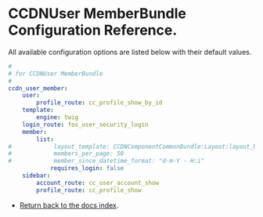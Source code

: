 CCDNUser MemberBundle Configuration Reference.
==============================================

All available configuration options are listed below with their default values.

``` yml
#
# for CCDNUser MemberBundle    
#
ccdn_user_member:
    user:
        profile_route: cc_profile_show_by_id 
    template:
        engine: twig
    login_route: fos_user_security_login
    member:
        list:
#            layout_template: CCDNComponentCommonBundle:Layout:layout_body_left.html.twig
#            members_per_page: 50
#            member_since_datetime_format: "d-m-Y - H:i"     
            requires_login: false
    sidebar:
        account_route: cc_user_account_show
        profile_route: cc_profile_show

```

- [Return back to the docs index](index.md).
